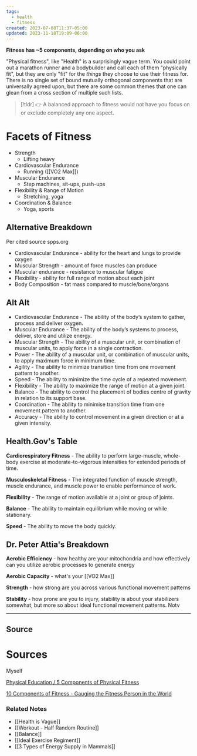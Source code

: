 ```yaml
---
tags:
  - health
  - fitness
created: 2023-07-08T11:37-05:00
updated: 2023-11-18T19:09-06:00
---
```

**Fitness has ~5 components, depending on who you ask**

"Physical fitness", like "Health" is a surprisingly vague term. You could point out a marathon runner and a bodybuilder and call each of them "physically fit", but they are only "fit" for the *things* they choose to use their fitness for. There is no single set of bound mutually orthogonal components that are universally agreed upon, but there are some common themes that one can glean from a cross section of multiple such lists.

> [!tldr] 👉 A balanced approach to fitness would not have you focus on or exclude completely any one aspect.

# Facets of Fitness

- Strength
    - Lifting heavy
- Cardiovascular Endurance
    - Running ([[VO2 Max]])
- Muscular Endurance
    - Step machines, sit-ups, push-ups
- Flexibility & Range of Motion
    - Stretching, yoga
- Coordination & Balance
    - Yoga, sports

## Alternative Breakdown

Per cited source spps.org

- Cardiovascular Endurance - ability for the heart and lungs to provide oxygen
- Muscular Strength - amount of force muscles can produce
- Muscular endurance - resistance to muscular fatigue
- Flexibility - ability for full range of motion about each joint
- Body Composition - fat mass compared to muscle/bone/organs

## Alt Alt

- Cardiovascular Endurance - The ability of the body’s system to gather, process and deliver oxygen.
- Muscular Endurance - The ability of the body’s systems to process, deliver, store and utilize energy.
- Muscular Strength - The ability of a muscular unit, or combination of muscular units, to apply force in a single contraction.
- Power - The ability of a muscular unit, or combination of muscular units, to apply maximum force in minimum time.
- Agility - The ability to minimize transition time from one movement pattern to another.
- Speed - The ability to minimize the time cycle of a repeated movement.
- Flexibility - The ability to maximize the range of motion at a given joint.
- Balance - The ability to control the placement of bodies centre of gravity in relation to its support base.
- Coordination - The ability to minimise transition time from one movement pattern to another.
- Accuracy - The ability to control movement in a given direction or at a given intensity.

## Health.Gov's Table

**Cardiorespiratory Fitness** - The ability to perform large-muscle, whole-body exercise at moderate-to-vigorous intensities for extended periods of time.

**Musculoskeletal Fitness** - The integrated function of muscle strength, muscle endurance, and muscle power to enable performance of work.

**Flexibility** - The range of motion available at a joint or group of joints.

**Balance** - The ability to maintain equilibrium while moving or while stationary.

**Speed** - The ability to move the body quickly.

## Dr. Peter Attia's Breakdown

**Aerobic Efficiency** - how healthy are your mitochondria and how effectively can you utilize aerobic processes to generate energy

**Aerobic Capacity** - what's your [[VO2 Max]]

**Strength** - how strong are you across various functional movement patterns

**Stability** - how prone are you to injury, stability is about your stabilizers somewhat, but more so about ideal functional movement patterns. Notv

---

## Source

# Sources

Myself

[Physical Education / 5 Components of Physical Fitness](https://www.spps.org/Page/18206)

[10 Components of Fitness - Gauging the Fitness Person in the World](https://krixluther.com/10-components-of-fitness/)

[](https://health.gov/sites/default/files/2019-09/Physical_Activity_Guidelines_2nd_edition.pdf#page13)

### Related Notes
- [[Health is Vague]] 
- [[Workout - Half Random Routine]] 
- [[Balance]] 
- [[Ideal Exercise Regiment]] 
- [[3 Types of Energy Supply in Mammals]]